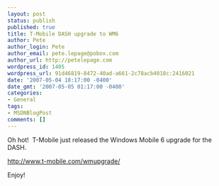 ```yaml
---
layout: post
status: publish
published: true
title: T-Mobile DASH upgrade to WM6
author: Pete
author_login: Pete
author_email: pete.lepage@pobox.com
author_url: http://petelepage.com
wordpress_id: 1405
wordpress_url: 91d46819-8472-40ad-a661-2c78acb4018c:2416021
date: '2007-05-04 18:17:00 -0400'
date_gmt: '2007-05-05 01:17:00 -0400'
categories:
- General
tags:
- MSDNBlogPost
comments: []
---
```

<p>Oh hot!  T-Mobile just released the Windows Mobile 6 upgrade for the DASH.</p>
<p><a href="http://www.t-mobile.com/wmupgrade/">http://www.t-mobile.com/wmupgrade/</a></p>
<p>Enjoy!</p>
<p><img src="http://blogs.msdn.com/aggbug.aspx?PostID=2416021" alt="" width="1" height="1" /></p>
